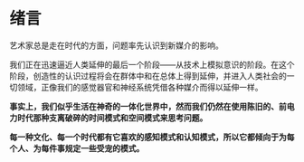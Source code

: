# 绪言

艺术家总是走在时代的方面，问题率先认识到新媒介的影响。

我们正在迅速逼近人类延伸的最后一个阶段——从技术上模拟意识的阶段。在这个阶段，创造性的认识过程将会在群体中和在总体上得到延伸，并进入人类社会的一切领域，正像我们的感觉器官和神经系统凭借各种媒介而得以延伸一样。

**事实上，我们似乎生活在神奇的一体化世界中，然而我们仍然在使用陈旧的、前电力时代那种支离破碎的时间模式和空间模式来思考问题。**

**每一种文化、每一个时代都有它喜欢的感知模式和认知模式，所以它都倾向于为每个人、为每件事规定一些受宠的模式。**